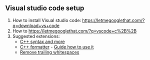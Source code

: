 ## Visual studio code setup

1. How to install Visual studio code: https://letmegooglethat.com/?q=download+vs+code
2. How to https://letmegooglethat.com/?q=vscode+c%2B%2B
3. Suggested extensions:
    * [C++ syntax and more](https://marketplace.visualstudio.com/items?itemName=ms-vscode.cpptools-extension-pack)
    * [C++ formatter](https://marketplace.visualstudio.com/items?itemName=xaver.clang-format) - [Guide how to use it](https://www.youtube.com/watch?v=rd8-aVc3Krg)
    * [Remove trailing whitespaces](https://marketplace.visualstudio.com/items?itemName=shardulm94.trailing-spaces)